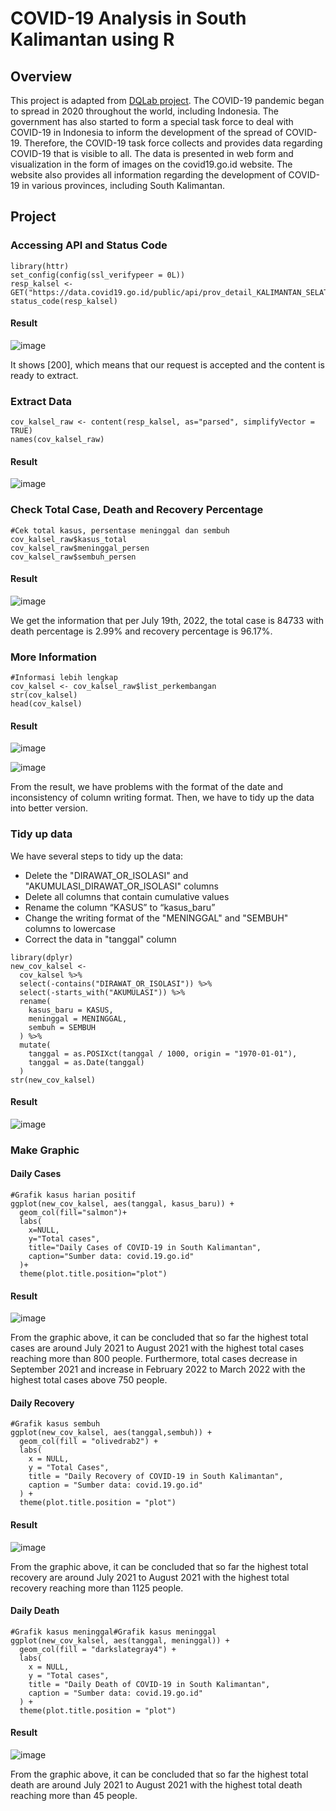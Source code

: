 # COVID-19 Analysis in South Kalimantan using R
## Overview
This project is adapted from [DQLab project](https://academy.dqlab.id/main/package/practice/253/0?pf=0). The COVID-19 pandemic began to spread in 2020 throughout the world, including Indonesia. The government has also started to form a special task force to deal with COVID-19 in Indonesia to inform the development of the spread of COVID-19. Therefore, the COVID-19 task force collects and provides data regarding COVID-19 that is visible to all. The data is presented in web form and visualization in the form of images on the covid19.go.id website. The website also provides all information regarding the development of COVID-19 in various provinces, including South Kalimantan.

## Project
### Accessing API and Status Code

```
library(httr)
set_config(config(ssl_verifypeer = 0L))
resp_kalsel <- GET("https://data.covid19.go.id/public/api/prov_detail_KALIMANTAN_SELATAN.json")
status_code(resp_kalsel)
```
#### Result

![image](https://user-images.githubusercontent.com/103634806/180125423-23263f70-2bc3-412b-8fa5-c80e4c9435f1.png)

It shows [200], which means that our request is accepted and the content is ready to extract.

### Extract Data

```
cov_kalsel_raw <- content(resp_kalsel, as="parsed", simplifyVector = TRUE)
names(cov_kalsel_raw)
```

#### Result

![image](https://user-images.githubusercontent.com/103634806/180127554-21ad4828-b0ed-4b24-84d1-d1f7de3bbebf.png)

### Check Total Case, Death and Recovery Percentage
```
#Cek total kasus, persentase meninggal dan sembuh
cov_kalsel_raw$kasus_total
cov_kalsel_raw$meninggal_persen
cov_kalsel_raw$sembuh_persen
```

#### Result

![image](https://user-images.githubusercontent.com/103634806/180128083-a60a5d37-be4c-40fc-aa0e-a7fa447ace48.png)

We get the information that per July 19th, 2022, the total case is 84733 with death percentage is 2.99% and recovery percentage is 96.17%. 

### More Information
```
#Informasi lebih lengkap
cov_kalsel <- cov_kalsel_raw$list_perkembangan
str(cov_kalsel)
head(cov_kalsel)
```

#### Result

![image](https://user-images.githubusercontent.com/103634806/180129144-947e374e-6998-4ac0-867c-1b9cdd234aa8.png)

![image](https://user-images.githubusercontent.com/103634806/180129172-2f5007f7-6fca-458f-9868-3b8638f4382e.png)

From the result, we have problems with the format of the date and inconsistency of column writing format. Then, we have to tidy up the data into better version.

### Tidy up data

We have several steps to tidy up the data:
- Delete the "DIRAWAT_OR_ISOLASI" and "AKUMULASI_DIRAWAT_OR_ISOLASI" columns
- Delete all columns that contain cumulative values
- Rename the column “KASUS” to “kasus_baru”
- Change the writing format of the "MENINGGAL" and "SEMBUH" columns to lowercase
- Correct the data in "tanggal" column

```
library(dplyr)
new_cov_kalsel <-
  cov_kalsel %>% 
  select(-contains("DIRAWAT_OR_ISOLASI")) %>% 
  select(-starts_with("AKUMULASI")) %>% 
  rename(
    kasus_baru = KASUS,
    meninggal = MENINGGAL,
    sembuh = SEMBUH
  ) %>% 
  mutate(
    tanggal = as.POSIXct(tanggal / 1000, origin = "1970-01-01"),
    tanggal = as.Date(tanggal)
  )
str(new_cov_kalsel)  
```
#### Result

![image](https://user-images.githubusercontent.com/103634806/180130288-d044c125-76f3-4e01-956b-4b10a11144a2.png)

### Make Graphic
#### Daily Cases
```
#Grafik kasus harian positif
ggplot(new_cov_kalsel, aes(tanggal, kasus_baru)) +
  geom_col(fill="salmon")+
  labs(
    x=NULL,
    y="Total cases",
    title="Daily Cases of COVID-19 in South Kalimantan",
    caption="Sumber data: covid.19.go.id"
  )+
  theme(plot.title.position="plot")
```

#### Result

![image](https://user-images.githubusercontent.com/103634806/180133107-9a272d2c-ca5f-4b35-956a-7cc1198d0367.png)

From the graphic above, it can be concluded that so far the highest total cases are around July 2021 to August 2021 with the highest total cases reaching more than 800 people. Furthermore, total cases decrease in September 2021 and increase in February 2022 to March 2022 with the highest total cases above 750 people.

#### Daily Recovery

```
#Grafik kasus sembuh
ggplot(new_cov_kalsel, aes(tanggal,sembuh)) +
  geom_col(fill = "olivedrab2") +
  labs(
    x = NULL,
    y = "Total Cases",
    title = "Daily Recovery of COVID-19 in South Kalimantan",
    caption = "Sumber data: covid.19.go.id"
  ) +
  theme(plot.title.position = "plot")
```

#### Result

![image](https://user-images.githubusercontent.com/103634806/180133277-ebe036f4-7991-4b4f-9014-3a56dba08ac2.png)

From the graphic above, it can be concluded that so far the highest total recovery are around July 2021 to August 2021 with the highest total recovery reaching more than 1125 people. 

#### Daily Death

```
#Grafik kasus meninggal#Grafik kasus meninggal
ggplot(new_cov_kalsel, aes(tanggal, meninggal)) +
  geom_col(fill = "darkslategray4") +
  labs(
    x = NULL,
    y = "Total cases",
    title = "Daily Death of COVID-19 in South Kalimantan",
    caption = "Sumber data: covid.19.go.id"
  ) +
  theme(plot.title.position = "plot")
```

#### Result

![image](https://user-images.githubusercontent.com/103634806/180134537-c5fd67f9-6703-4e50-9249-c6a1163fc382.png)

From the graphic above, it can be concluded that so far the highest total death are around July 2021 to August 2021 with the highest total death reaching more than 45 people. 

